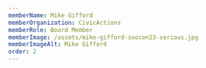 ```yaml
---
memberName: Mike Gifford
memberOrganization: CivicActions
memberRole: Board Member
memberImage: /assets/mike-gifford-soocon23-serious.jpg
memberImageAlt: Mike Gifford
order: 2
---
```

